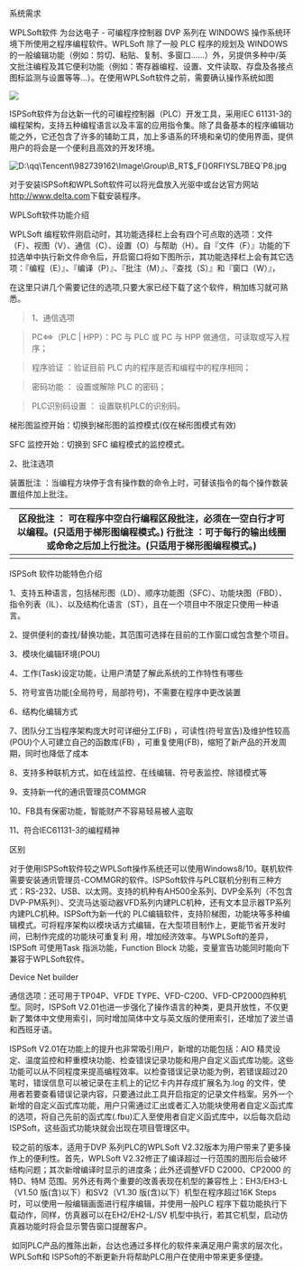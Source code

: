 系统需求

WPLSoft软件 为台达电子 - 可编程序控制器 DVP 系列在 WINDOWS
操作系统环境下所使用之程序编程软件。WPLSoft 除了一般 PLC 程序的规划及 WINDOWS
的一般编辑功能（例如：剪切、粘贴、复制、多窗口……）外，另提供多种中/英文批注编程及其它便利功能（例如：寄存器编程、设置、文件读取、存盘及各接点图标监测与设置等等…）。在使用WPLSoft软件之前，需要确认操作系统如图

![](media/2d36b328e2436b6a47c8023b858624ca.png)

ISPSoft软件为台达新一代的可编程控制器（PLC）开发工具，采用IEC
61131-3的编程架构，支持五种编程语言以及丰富的应用指令集。除了具备基本的程序编辑功能之外，它还包含了许多的辅助工具，加上多语系的环境和亲切的使用界面，提供用户的将会是一个便利且高效的开发环境。

![D:\\qq\\Tencent\\982739162\\Image\\Group\\B_RT\$_F(}0RFIYSL7BEQ\`P8.jpg](media/dbeb07bdbda06564cb4467da01c5623e.jpg)

对于安装ISPSoft和WPLSoft软件可以将光盘放入光驱中或台达官方网站<http://www.delta.com>下载安装程序。

WPLSoft软件功能介绍

WPLSoft
编程软件刚启动时，其功能选择栏上会有四个可点取的选项：文件（F）、视图（V）、通信（C）、设置（O）与帮助（H）。自『文件（F）』功能的下拉选单中执行新文件命令后，开启窗口将如下图所示，其功能选择栏上会有其它选项：『编程（E）』、『编译（P）』、『批注（M）』、『查找（S）』和『窗口（W）』，

在这里只讲几个需要记住的选项,只要大家已经下载了这个软件，稍加练习就可熟悉。

>   1、通信选项

>   PC\<=\>（PLC \| HPP）：PC 与 PLC 或 PC 与 HPP 做通信，可读取或写入程序；

>   程序验证 ：验证目前 PLC 内的程序是否和编程中的程序相同；

>   密码功能 ： 设置或解除 PLC 的密码；

>   PLC识别码设置 ： 设置联机PLC的识别码。

梯形图监控开始：切换到梯形图的监控模式(仅在梯形图模式有效)

SFC 监控开始：切换到 SFC 编程模式的监控模式。

2、批注选项

装置批注
：当编程方块停于含有操作数的命令上时，可替该指令的每个操作数装置组件加上批注。

| 区段批注 ： 可在程序中空白行编程区段批注，必须在一空白行才可以编程。(只适用于梯形图编程模式。) 行批注 ：可于每行的输出线圈或命命之后加上行批注。(只适用于梯形图编程模式。) |
|----------------------------------------------------------------------------------------------------------------------------------------------------------------------------|
|                                                                                                                                                                            |

ISPSoft 软件功能特色介绍

1、支持五种语言，包括梯形图（LD）、顺序功能图（SFC）、功能块图（FBD）、指令列表（IL）、以及结构化语言（ST），且在一个项目中不限定只使用一种语言。

2、提供便利的查找/替换功能，其范围可选择在目前的工作窗口或包含整个项目。

3、模块化编辑环境(POU)

4、工作(Task)设定功能，让用户清楚了解此系统的工作特性有哪些

5、符号宣告功能(全局符号，局部符号)，不需要在程序中更改装置

6、结构化编辑方式

7、团队分工当程序架构庞大时可详细分工(FB)
，可读性(符号宣告)及维护性较高(POU)个人可建立自己的函数库(FB)
，可重复使用(FB)，缩短了新产品的开发周期，同时也降低了成本

8、支持多种联机方式，如在线监控、在线编辑、符号表监控、除错模式等

9、支持新一代的通讯管理员COMMGR

10、FB具有保密功能，智能财产不容易轻易被人盗取

11、符合IEC61131-3的编程精神

区别

对于使用ISPSoft软件较之WPLSoft操作系统还可以使用Windows8/10。联机软件需要安装通讯管理员-COMMGR的软件。ISPSoft软件与PLC联机分别有三种方式：RS-232、USB、以太网。支持的机种有AH500全系列、DVP全系列（不包含DVP-PM系列）、交流马达驱动器VFD系列内建PLC机种，还有文本显示器TP系列内建PLC机种。ISPSoft为新一代的
PLC编辑软件，支持阶梯图，功能块等多种编辑模式。可将程序架构以模块话方式编辑，在大型项目制作上，更能节省开发时间，已制作完成的功能块可重复利
用，增加经济效率。与WPLSoft的差异，ISPSoft 可使用Task 指派功能，Function Block
功能，变量宣告功能同时能向下兼容于WPLSoft软件。

Device Net builder

通信选项：还可用于TP04P、VFDE TYPE、VFD-C200、VFD-CP2000四种机型。同时，ISPSoft
V2.01也进一步强化了操作语言的种类，更具开放性，不仅更新了繁体中文使用索引，同时增加简体中文与英文版的使用索引，还增加了波兰语和西班牙语。

ISPSoft V2.01在功能上的提升也非常吸引用户，新增的功能包括：AIO
精灵设定、温度监控和秤重模块功能、检查错误记录功能和用户自定义函式库功能。这些功能可以从不同程度来提高编程效率。以检查错误记录功能为例，若错误超过20
笔时，错误信息可以被记录在主机上的记忆卡内并存成扩展名为.log
的文件，使用者若要查看错误记录内容，只要通过此工具开启指定的记录文件档案。另外一个新增的自定义函式库功能，用户只需通过汇出或者汇入功能块使用者自定义函式库的选项，将自己先前的函式库(.fbu)汇入至使用者自定义函式库中，以后每次启动ISPSoft，这些函式功能块就会出现在项目管理区中。

 较之前的版本，适用于DVP
系列PLC的WPLSoft V2.32版本为用户带来了更多操作上的便利性。首先，WPLSoft V2.32修正了编译超过一行范围的图形后会破坏结构问题；其次新增编译时显示的进度条；此外还调整VFD
C2000、CP2000 的特D、特M
范围。另外还有两个重要的改善表现在机型的兼容性上：EH3/EH3-L（V1.50
版(含)以下）和SV2（V1.30 版(含)以下）机型在程序超过16K Steps
时，可以使用一般编辑画面进行程序编辑，并使用一般PLC
程序下载功能执行下载动作，同样，仿真器可以在EH2/EH2-L/SV
机型中执行，若其它机型，启动仿真器功能时将会显示警告窗口提醒客户。

 如同PLC产品的推陈出新，台达也通过多样化的软件来满足用户需求的层次化，WPLSoft和 ISPSoft的不断更新升将帮助PLC用户在使用中带来更多便捷。
